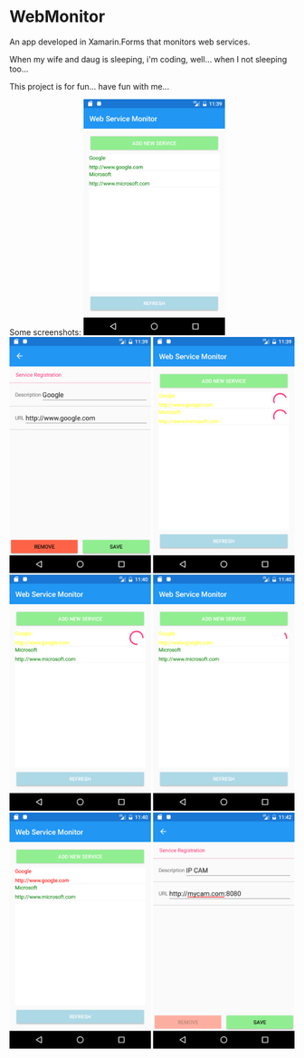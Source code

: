 # WebMonitor
An app developed in Xamarin.Forms that monitors web services.

When my wife and daug is sleeping, i'm coding, well... when I not sleeping too...

This project is for fun... have fun with me...

Some screenshots:
<img width="250" src="https://github.com/gabrielts/WebMonitor/blob/master/Screenshots/Screenshot_1494902350.png">
<img width="250" src="https://github.com/gabrielts/WebMonitor/blob/master/Screenshots/Screenshot_1494902357.png">
<img width="250" src="https://github.com/gabrielts/WebMonitor/blob/master/Screenshots/Screenshot_1494902399.png">
<img width="250" src="https://github.com/gabrielts/WebMonitor/blob/master/Screenshots/Screenshot_1494902402.png">
<img width="250" src="https://github.com/gabrielts/WebMonitor/blob/master/Screenshots/Screenshot_1494902406.png">
<img width="250" src="https://github.com/gabrielts/WebMonitor/blob/master/Screenshots/Screenshot_1494902416.png">
<img width="250" src="https://github.com/gabrielts/WebMonitor/blob/master/Screenshots/Screenshot_1494902564.png">
